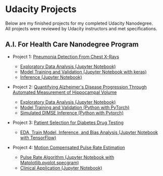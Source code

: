 # Udacity Projects
Below are my finished projects for my completed Udacity Nanodegree.  
All projects were reviewed by Udacity instructors and met specifications.

## A.I. For Health Care Nanodegree Program
- Project 1: [Pneumonia Detection From Chest X-Rays](https://github.com/ElliotY-ML/Pneumonia_Detection_ChestX)
    - [Exploratory Data Analysis (Jupyter Notebook)](https://github.com/ElliotY-ML/Pneumonia_Detection_ChestX/blob/master/1_EDA.ipynb)
    - [Model Training and Validation (Jupyter Notebook with keras)](https://github.com/ElliotY-ML/Pneumonia_Detection_ChestX/blob/master/2_Build_and_Train_Model.ipynb)
    - [Inference (Jupyter Notebook)](https://github.com/ElliotY-ML/Pneumonia_Detection_ChestX/blob/master/3_Inference.ipynb)
	
- Project 2: [Quantifying Alzheimer's Disease Progression Through Automated Measurement of Hippocampal Volume](https://github.com/ElliotY-ML/Hippocampus_Segmentation_MRI)
    - [Exploratory Data Analysis (Jupyter Notebook)](https://github.com/ElliotY-ML/Hippocampus_Segmentation_MRI/tree/master/Section%201%20EDA)
    - [Model Training and Validation (Python with PyTorch)](https://github.com/ElliotY-ML/Hippocampus_Segmentation_MRI/tree/master/Section%202%20Train_Eval_Model/src)
  	- [Simulated DIMSE Inference (Python with Pytorch)](https://github.com/ElliotY-ML/Hippocampus_Segmentation_MRI/tree/master/Section%203%20Simulate%20DIMSE/src)

- Project 3: [Patient Selection for Diabetes Drug Testing](https://github.com/ElliotY-ML/Predict_Diabetic_Patient_Hospitalization_Duration)
    - [EDA, Train Model, Inference, and Bias Analysis (Jupyter Notebook with TensorFlow)](https://github.com/ElliotY-ML/Predict_Diabetic_Patient_Hospitalization_Duration/blob/master/src/student_project_EY_completed.ipynb)
	
- Project 4: [Motion Compensated Pulse Rate Estimation](https://github.com/ElliotY-ML/Heart_Rate_Estimation_PPG_Acc)
    - [Pulse Rate Algorithm (Jupyter Notebook with Matplotlib.pyplot.specgram)](https://github.com/ElliotY-ML/Heart_Rate_Estimation_PPG_Acc/tree/master/Part%20I%20Pulse%20Rate%20Algorithm)
    - [Clinical Application (Jupyter Notebook)](https://github.com/ElliotY-ML/Heart_Rate_Estimation_PPG_Acc/tree/master/Part%20II%20Clinical%20Application)
  	